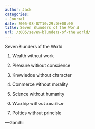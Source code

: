 ```yaml
---
author: Jack
categories:
- Journal
date: 2005-08-07T10:29:26+00:00
title: Seven Blunders of the World
url: /2005/seven-blunders-of-the-world/
---
```


Seven Blunders of the World

</p> 

  1. Wealth without work


  2. Pleasure without conscience


  3. Knowledge without character


  4. Commerce without morality


  5. Science without humanity


  6. Worship without sacrifice


  7. Politics without principle
</ol> 

&#8212;Gandhi